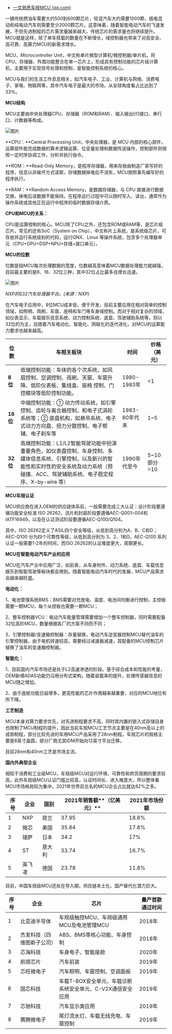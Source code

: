 - [一文熟悉车规MCU (qq.com)](https://mp.weixin.qq.com/s/GRcHa1Mesg1OKVXdgHZqDg)

一辆传统燃油车需要大约500到600颗芯片，轻混汽车大约需要1000颗，插电混动和纯电动汽车则需要至少2000颗芯片。这意味着，随着智能电动汽车的飞速发展，不但先进制程的芯片需求量越来越大，传统芯片的需求量也将继续提升。MCU就是这样，除了单车搭载的数量在不断增长，域控制器也带来了对高安全、高可靠、高算力MCU的新需求增长。

MCU，Microcontroller Unit，中文称单片微型计算机/微控制器/单片机，将CPU、存储器、外围功能整合在单一芯片上，形成具有控制功能的芯片级计算机，主要用于实现信号处理和控制，是智能控制系统的核心。

MCU与我们的生活工作息息相关，如汽车电子、工业、计算机与网络、消费电子、家电、物联网等，其中汽车电子是最大的市场，从全球角度看占比达到了33%。

**MCU结构**

MCU主要由中央处理器CPU、存储器（ROM和RAM）、输入输出I/O接口、串行口、计数器等构成。

![图片](https://mmbiz.qpic.cn/mmbiz_png/dgmES0HFW0tSHyNmlCV7LOKmp1OfMFjicGFyFW3NDyrC4O4HKkiblXhRRaeVXl1kCz0bibckcNruawibGhIUWkJW0w/640?wx_fmt=png&wxfrom=5&wx_lazy=1&wx_co=1)

**CPU：**Central Processing Unit，中央处理器，是 MCU 内部的核心部件，运算部件能完成数据的算术逻辑运算、位变量处理和数据传送操作，控制部件则按照一定时序协调工作，分析并执行指令。

**ROM：**Read-Only Memory，是程序存储器，用来存放由制造厂家写好的程序，信息以非破坏方式读取，存储数据掉电后不消失，MCU按照事先编写好的程序执行。

**RAM：**Random Access Memory，是数据存储器，与 CPU 直接进行数据交换，掉电后该数据不能保持。在程序运行过程中可以随时写入、读出，通常作为操作系统或其他正在运行中程序的临时数据存储介质。

**CPU和MCU的关系：**

CPU是运算控制的核心。MCU除了CPU之外，还包含ROM或RAM等，是芯片级芯片。常见的还有SoC（System on Chip），中文称片上系统，是系统级芯片，可存放并运行系统级别的代码，运行QNX、Linux 等操作系统，包含多个处理器单元（CPU+GPU+DSP+NPU+存储+接口单元）。

**MCU的位数**

位数是指MCU每次处理数据的宽度，位数越高意味着MCU数据处理能力就越强，目前最主要的是8、16、32位三种，其中32位占比最多且增长迅速。

![图片](https://mmbiz.qpic.cn/mmbiz_png/dgmES0HFW0tSHyNmlCV7LOKmp1OfMFjicXFbLOpTYqPUM6las7BibTibYon5ia6frfYmIn1Dac7hyfoMKiawxtaWWfg/640?wx_fmt=png&wxfrom=5&wx_lazy=1&wx_co=1)

*NXP的S32汽车处理器平台。(来源：NXP)*

在汽车电子应用中，8位MCU成本低、便于开发，目前主要应用在相对简单的控制领域，如照明、雨刷、车窗、座椅和车门等车身域控制。而对于相对复杂的领域，如仪表显示、车载娱乐信息系统、动力控制系统、底盘、驾驶辅助系统等，则以32位的为主，且随着汽车电动化、智能化、网联化的迭代进化，对MCU的运算能力要求也越来越高。

| **位数** | **车相关板块**                                               | **时间**      | **价格（美元）** |
| -------- | ------------------------------------------------------------ | ------------- | ---------------- |
| **8位**  | 低端控制功能：车体的各个次系统，如风扇控制、空调控制、雨刷、天窗、车窗升降、低阶仪表板、集线盒、座椅 控制、门控模块等低阶控制功能。 | 1980-1983年   | <1               |
| **16位** | 中端控制功能：① 动力传动系统，如引擎控制、齿轮与离合器控制，和电子式涡轮系统等；② 底盘机构，如悬吊系统、电子式动力方向盘、扭力分散控制、电子帮辅、电子刹车等 | 1983-80年代末 | 1~5              |
| **32位** | 高端控制功能：L1/L2智能驾驶功能中扮演重要角色，如仪表盘控制、车身控制、多媒体信息系统、引擎控制，以及新兴的智能性和实时性的安全系统及动力系统（预碰撞、ACC、驾驶辅助系统、电子稳定程序、X-by-wire 等） | 1990年代至今  | 5~10部分>10      |

**MCU车规认证**

MCU供应商在进入OEM的供应链体系前，一般需要完成三大认证：设计阶段要遵循功能安全标准 ISO 26262，流片和封装阶段要遵循AEC-Q001~004和IATF16949，以及在认证测试阶段要遵循AEC-Q100/Q104。

其中，ISO 26262定义了ASIL四个安全等级，从低到高分别为A、B、C和D；AEC-Q100 分为四个可靠性等级，从低到高分别为 3、2、1和0。AEC-Q100 系列认证一般需要1-2年的时间，而ISO 26262的认证难度更大，周期更长。

**MCU在智能电动汽车产业的应用**

MCU在汽车产业中应用广泛，如前表，从车身附件、动力系统、底盘、车载信息娱乐到智能驾驶等板块都会用到。随着智能电动汽车时代的发展，MCU产品需求会越来越旺盛。

**电动化：**

1、电池管理系统BMS：BMS需要对充放电、温度、电池间均衡进行控制，主控板需要一颗MCU，每个从控板也需要一颗MCU；

2、整车控制器VCU：电动汽车能量管理需要增加一个整车控制器，同时需要配备32位高阶MCU，数量根据各厂的方案不同而不同；

3、引擎控制器/变速箱控制器：存量替换，电动汽车逆变器控制MCU替代油车的引擎控制器，由于电机转速较高，需要经过减速器减速，其配备的MCU控制芯片替换了油车的变速箱控制器。

**智能化：**

1、目前国内汽车市场还是处于L2高速渗透的阶段，基于综合成本和性能的考量，OEM新增ADAS功能仍沿用分布式架构，随着装载率的提升，处理传感器信息的MCU随之增加。

2、由于座舱功能日益增多，更高性能的芯片作用越来越重要，对应的MCU地位有所下降。

**工艺制造**

MCU本身对算力要求优先，对先进制程要求不高，同时其内置的嵌入式存储自身也限制了MCU制程的提升，因此当前车规MCU工艺节点主要是在40nm及以上的成熟制程，部分比较先进的车用MCU产品采用了28nm制程。车规芯片的规格主要是8英寸晶圆，部分厂商尤其IDM开始向12英寸平台迁移。

目前28nm和40nm工艺是市场主流。

**国内外典型企业**

相较于消费和工业级MCU，车规级MCU对运行环境、可靠性和供货周期的要求较高，此外车规级MCU认证门槛比较高，认证时间长、进入难度大，所以整体看MCU市场格局较为集中，2021年世界前五名的MCU企业占比就达82%之多。

| **序号** | **企业** | **国别** | **2021年销售额****（亿美元）** | **2021年市场份额** |
| -------- | -------- | -------- | ------------------------------ | ------------------ |
| 1        | NXP      | 荷兰     | 37.95                          | 18.8%              |
| 2        | 微芯     | 美国     | 35.84                          | 17.8%              |
| 3        | 瑞萨     | 日本     | 34.2                           | 17%                |
| 4        | ST       | 意大利   | 33.74                          | 16.7%              |
| 5        | 英飞凌   | 德国     | 23.78                          | 11.8%              |

目前，中国车规级MCU还处在导入期，供应链本土化、国产替代化潜力巨大。

| **序号** | **企业**                   | **芯片**                                                   | **量产首款通过时间** |
| -------- | -------------------------- | ---------------------------------------------------------- | -------------------- |
| 1        | 比亚迪半导体               | 车规级触控MCU、车规级通用MCU及电池管理MCU                  | 2018年               |
| 2        | 杰发科技（四维图新子公司） | ABS、BMS等核心功能、车身控制                               | 2018年               |
| 3        | 芯海科技                   | 车身电子、智能座舱                                         | 2020年               |
| 4        | 航顺芯片                   | 汽车前装                                                   | 2019年               |
| 5        | 芯旺微电子                 | 汽车照明、车窗控制、空调面板                               | 2019年               |
| 6        | 国芯科技                   | 车载T-BOX安全单元、车载诊断系统安全单元、C-V2X通信安全应用 | 2019年               |
| 7        | 芯驰科技                   | 汽车显示类应用                                             | 2019年               |
| 8        | 赛腾微电子                 | 尾灯流水灯、车载无线充电、车窗控制                         | 2019年               |